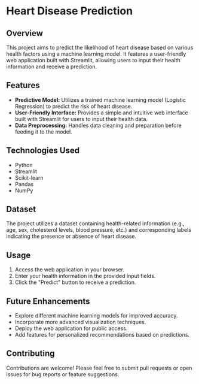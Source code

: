 # Heart Disease Prediction

## Overview

This project aims to predict the likelihood of heart disease based on various health factors using a machine learning model. It features a user-friendly web application built with Streamlit, allowing users to input their health information and receive a prediction.

## Features

- **Predictive Model:** Utilizes a trained machine learning model (Logistic Regression) to predict the risk of heart disease.
- **User-Friendly Interface:** Provides a simple and intuitive web interface built with Streamlit for users to input their health data.
- **Data Preprocessing:** Handles data cleaning and preparation before feeding it to the model.

## Technologies Used

- Python
- Streamlit
- Scikit-learn 
- Pandas
- NumPy

## Dataset

The project utilizes a dataset containing health-related information (e.g., age, sex, cholesterol levels, blood pressure, etc.) and corresponding labels indicating the presence or absence of heart disease.


## Usage

1. Access the web application in your browser.
2. Enter your health information in the provided input fields.
3. Click the "Predict" button to receive a prediction.

## Future Enhancements

- Explore different machine learning models for improved accuracy.
- Incorporate more advanced visualization techniques.
- Deploy the web application for public access.
- Add features for personalized recommendations based on predictions.

## Contributing

Contributions are welcome! Please feel free to submit pull requests or open issues for bug reports or feature suggestions.
